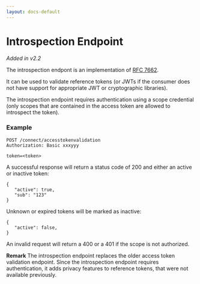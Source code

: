 ```yaml
---
layout: docs-default
---
```


# Introspection Endpoint

*Added in v2.2*

The introspection endpont is an implementation of [RFC 7662](https://tools.ietf.org/html/rfc7662).

It can be used to validate reference tokens (or JWTs if the consumer does not have support for appropriate JWT or cryptographic libraries).

The introspection endpoint requires authentication using a scope credential
(only scopes that are contained in the access token are allowed to introspect the token).

### Example

```
POST /connect/accesstokenvalidation
Authorization: Basic xxxyyy

token=<token>
```

A successful response will return a status code of 200 and either an active or inactive token:

```
{
   "active": true,
   "sub": "123"
}
```

Unknown or expired tokens will be marked as inactive:

```
{
   "active": false,
}
```


An invalid request will return a 400 or a 401 if the scope is not authorized.

**Remark** The introspection endpoint replaces the older access token validation endpoint.
Since the introspection endpoint requires authentication, it adds privacy features to reference tokens, that were
not available previously.